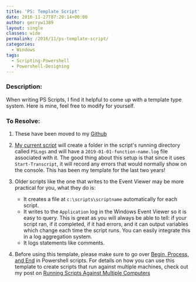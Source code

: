 ```yaml
---
title: 'PS: Template Script'
date: 2016-11-27T07:20:14+00:00
author: gerryw1389
layout: single
classes: wide
permalink: /2016/11/ps-template-script/
categories:
  - Windows
tags:
  - Scripting-Powershell
  - Powershell-Designing
---
```

<!--more-->

### Description:

When writing PS Scripts, I find it helpful to come up with a template type system. Here is mine, feel free to modify for yourself.

### To Resolve:

1. These have been moved to my [Github](https://github.com/gerryw1389/powershell/tree/master/Other/templates)

2. [My current script](https://github.com/gerryw1389/powershell/blob/master/Other/templates/_current-template-w-logging.ps1) will create a folder in the script's running directory called `PSLogs` and will have a `2019-01-01-function-name.log` file associated with it. The good thing about this setup is that since it uses `Start-Transcript`, it will record any errors that would normally show on the console. This has been my template for the last two years!
 
3. Older scripts like the one that writes to the Event Viewer may be more practical for you, what they do is:
   - It creates a file at `c:\scripts\scriptname` automatically for each script.
   - It writes to the `Application` log in the Windows Event Viewer so it is easy to query. This is great as you will always be able to tell: if your script ran, if it completed, if it had errors, and it can output variables which change each time the script runs. You can easily integrate this in a log aggregation system.
   - It logs statements like comments.

4. Before using this template, please make sure to go over [Begin, Process, and End](https://automationadmin.com/2016/06/ps-software-commands/) in Powershell scripts. For details on how you can use this template to create scripts that run against multiple machines, check out my post on [Running Scripts Against Multiple Computers](https://automationadmin.com/2017/09/running-ps-scripts-against-multiple-computers/)